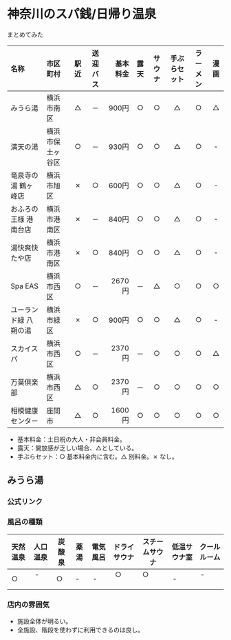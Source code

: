 # 神奈川のスパ銭/日帰り温泉

まとめてみた

|名称|市区町村|駅近|送迎バス|基本料金|露天|サウナ|手ぶらセット|ラーメン|漫画|
|:---|:------|:--:|:-----:|------:|:--:|:----:|:--------:|:------:|:-:|
|みうら湯|横浜市南区|△|－|900円|○|○|△|○|△|
|満天の湯|横浜市保土ヶ谷区|○|－|930円|○|○|△|○|-|
|竜泉寺の湯 鶴ヶ峰店|横浜市旭区|✗|○|600円|○|○|△|○|-|
|おふろの王様 港南台店|横浜市港南区|✗|－|840円|○|○|△|○|-|
|湯快爽快 たや店|横浜市港南区|✗|○|840円|○|○|△|○|-|
|Spa EAS|横浜市西区|○|－|2670円|－|△|○|○|○|
|ユーランド緑 八朔の湯|横浜市緑区|✗|○|900円|○|○|△|○|-|
|スカイスパ|横浜市西区|○|－|2370円|－|○|○|○|△|
|万葉倶楽部|横浜市西区|△|○|2370円|－|○|○|○|○|
|相模健康センター|座間市|△|○|1600円|○|○|○|○|○|

* 基本料金：土日祝の大人・非会員料金。
* 露天：開放感が乏しい場合、△としている。
* 手ぶらセット：○ 基本料金内に含む。△ 別料金。✗ なし。

## みうら湯
### 公式リンク
### 風呂の種類

|天然温泉|人口温泉|炭酸泉|薬湯|電気風呂|ドライサウナ|スチームサウナ|低温サウナ室|クールルーム|
|:-----:|:------:|:---:|:--:|:-----:|:---------:|:----------:|:---------:|:----------:|
|○      |-       |○    |-   |-      |○          |○           |-          |-           |

### 店内の雰囲気
- 施設全体が明るい。
- 全施設、階段を使わずに利用できるのは良し。
